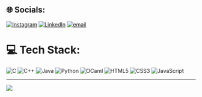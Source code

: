 ## 🌐 Socials:
[![Instagram](https://img.shields.io/badge/Instagram-%23E4405F.svg?logo=Instagram&logoColor=white)](https://instagram.com/alex.mntx) [![LinkedIn](https://img.shields.io/badge/LinkedIn-%230077B5.svg?logo=linkedin&logoColor=white)](https://linkedin.com/in/AlexMantoux) [![email](https://img.shields.io/badge/Email-D14836?logo=gmail&logoColor=white)](mailto:alex.mantoux@gmail.com) 

# 💻 Tech Stack:
![C](https://img.shields.io/badge/c-%2300599C.svg?style=for-the-badge&logo=c&logoColor=white) ![C++](https://img.shields.io/badge/c++-%2300599C.svg?style=for-the-badge&logo=c%2B%2B&logoColor=white) ![Java](https://img.shields.io/badge/java-%23ED8B00.svg?style=for-the-badge&logo=openjdk&logoColor=white) ![Python](https://img.shields.io/badge/python-3670A0?style=for-the-badge&logo=python&logoColor=ffdd54) ![OCaml](https://img.shields.io/badge/OCaml-%23E98407.svg?style=for-the-badge&logo=ocaml&logoColor=white) ![HTML5](https://img.shields.io/badge/html5-%23E34F26.svg?style=for-the-badge&logo=html5&logoColor=white) ![CSS3](https://img.shields.io/badge/css3-%231572B6.svg?style=for-the-badge&logo=css3&logoColor=white) ![JavaScript](https://img.shields.io/badge/javascript-%23323330.svg?style=for-the-badge&logo=javascript&logoColor=%23F7DF1E)

<!--
# 📊 GitHub Stats:
![](https://github-readme-stats.vercel.app/api?username=AlexMantoux&theme=tokyonight&hide_border=false&include_all_commits=false&count_private=false)<br/>
![](https://nirzak-streak-stats.vercel.app/?user=AlexMantoux&theme=tokyonight&hide_border=false)<br/>
![](https://github-readme-stats.vercel.app/api/top-langs/?username=AlexMantoux&theme=tokyonight&hide_border=false&include_all_commits=false&count_private=false&layout=compact)

## 🏆 GitHub Trophies
![](https://github-profile-trophy.vercel.app/?username=AlexMantoux&theme=monokai&no-frame=true&no-bg=false&margin-w=4)

-->
---
[![](https://visitcount.itsvg.in/api?id=AlexMantoux&icon=0&color=0)](https://visitcount.itsvg.in)

